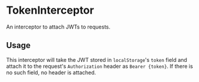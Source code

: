 # TokenInterceptor
An interceptor to attach JWTs to requests.

## Usage
This interceptor will take the JWT stored in ``localStorage``'s ``token`` field and attach it to the request's ``Authorization`` header as ``Bearer {token}``. If there is no such field, no header is attached.